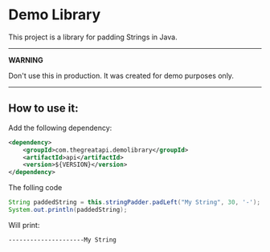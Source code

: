 # Demo Library
This project is a library for padding Strings in Java.

---
**WARNING**

Don't use this in production. It was created for demo purposes only.

---

## How to use it:

Add the following dependency:
````XML
<dependency>
    <groupId>com.thegreatapi.demolibrary</groupId>
    <artifactId>api</artifactId>
    <version>${VERSION}</version>
</dependency>
````
The folling code
````java
String paddedString = this.stringPadder.padLeft("My String", 30, '-');
System.out.println(paddedString);
````
Will print:

````
---------------------My String
````